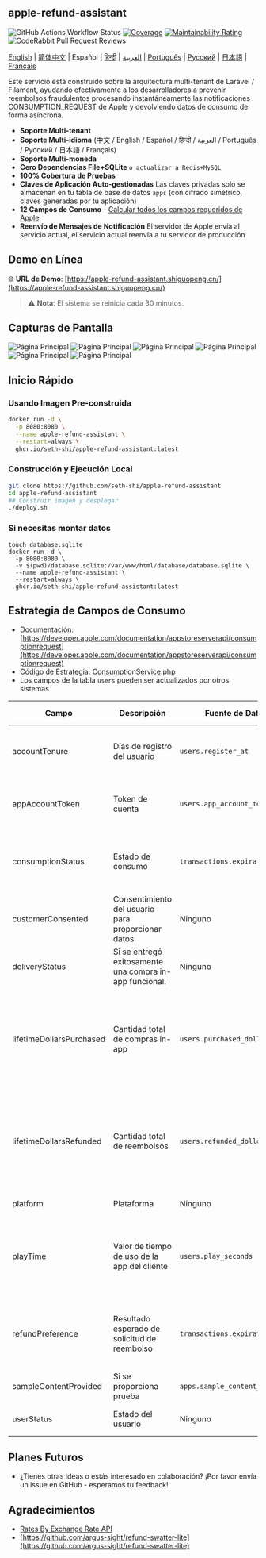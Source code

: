 ## apple-refund-assistant
![GitHub Actions Workflow Status](https://img.shields.io/github/actions/workflow/status/seth-shi/apple-refund-assistant/laravel.yml)
[![Coverage](https://sonarcloud.io/api/project_badges/measure?project=seth-shi_apple-refund-assistant&metric=coverage)](https://sonarcloud.io/summary/new_code?id=seth-shi_apple-refund-assistant)
[![Maintainability Rating](https://sonarcloud.io/api/project_badges/measure?project=seth-shi_apple-refund-assistant&metric=sqale_rating)](https://sonarcloud.io/summary/new_code?id=seth-shi_apple-refund-assistant)
![CodeRabbit Pull Request Reviews](https://img.shields.io/coderabbit/prs/github/seth-shi/apple-refund-assistant?utm_source=oss&utm_medium=github&utm_campaign=seth-shi%2Fapple-refund-assistant&labelColor=171717&color=FF570A&link=https%3A%2F%2Fcoderabbit.ai&label=CodeRabbit+Reviews)

[English](./README.md) | [简体中文](./README.zh.md) | Español | [हिन्दी](./README.hi.md) | [العربية](./README.ar.md) | [Português](./README.pt.md) | [Русский](./README.ru.md) | [日本語](./README.ja.md) | [Français](./README.fr.md)

Este servicio está construido sobre la arquitectura multi-tenant de Laravel / Filament,
ayudando efectivamente a los desarrolladores a prevenir reembolsos fraudulentos procesando instantáneamente las notificaciones CONSUMPTION_REQUEST de Apple y devolviendo datos de consumo de forma asíncrona.

- **Soporte Multi-tenant**
- **Soporte Multi-idioma** (中文 / English / Español / हिन्दी / العربية / Português / Русский / 日本語 / Français)
- **Soporte Multi-moneda**
- **Cero Dependencias File+SQLite** `o actualizar a Redis+MySQL`
- **100% Cobertura de Pruebas**
- **Claves de Aplicación Auto-gestionadas** Las claves privadas solo se almacenan en tu tabla de base de datos `apps` (con cifrado simétrico, claves generadas por tu aplicación)
- **12 Campos de Consumo** - [Calcular todos los campos requeridos de Apple](#estrategia-de-campos-de-consumo)
- **Reenvío de Mensajes de Notificación** El servidor de Apple envía al servicio actual, el servicio actual reenvía a tu servidor de producción


## Demo en Línea

🌐 **URL de Demo**: [https://apple-refund-assistant.shiguopeng.cn/](https://apple-refund-assistant.shiguopeng.cn/)

> ⚠️ **Nota**: El sistema se reinicia cada 30 minutos.

 
## Capturas de Pantalla
![Página Principal](assets/0.png)
![Página Principal](assets/1.png)
![Página Principal](assets/2.png)
![Página Principal](assets/3.png)
![Página Principal](assets/4.png)
![Página Principal](assets/5.png)


## Inicio Rápido
### Usando Imagen Pre-construida
```bash
docker run -d \
  -p 8080:8080 \
  --name apple-refund-assistant \
  --restart=always \
  ghcr.io/seth-shi/apple-refund-assistant:latest
```


### Construcción y Ejecución Local
```bash
git clone https://github.com/seth-shi/apple-refund-assistant
cd apple-refund-assistant
## Construir imagen y desplegar
./deploy.sh
```

### Si necesitas montar datos
```
touch database.sqlite
docker run -d \
  -p 8080:8080 \
  -v $(pwd)/database.sqlite:/var/www/html/database/database.sqlite \
  --name apple-refund-assistant \
  --restart=always \
  ghcr.io/seth-shi/apple-refund-assistant:latest
```

## Estrategia de Campos de Consumo
* Documentación: [https://developer.apple.com/documentation/appstoreserverapi/consumptionrequest](https://developer.apple.com/documentation/appstoreserverapi/consumptionrequest)
* Código de Estrategia: [ConsumptionService.php](./app/Services/ConsumptionService.php) 
* Los campos de la tabla `users` pueden ser actualizados por otros sistemas

| Campo                       | Descripción                | Fuente de Datos                          | Regla de Cálculo                                                                                           |
|--------------------------|-------------------|--------------------------------|------------------------------------------------------------------------------------------------|
| accountTenure            | Días de registro del usuario            | `users.register_at`            | Tiempo actual menos tiempo de registro                                                                                     |
| appAccountToken          | Token de cuenta          | `users.app_account_token`      | [Necesita ser pasado cuando el cliente crea orden](https://developer.apple.com/documentation/StoreKit/Transaction/appAccountToken) |
| consumptionStatus        | Estado de consumo              | `transactions.expiration_date` | Comparar con tiempo actual, si expirado retornar consumido                                                                              |
| customerConsented        | Consentimiento del usuario para proporcionar datos          | Ninguno                              | Codificado `true`                                                                                       |
| deliveryStatus           | Si se entregó exitosamente una compra in-app funcional. | Ninguno                              | Codificado `0`(entrega normal)                                                                                    |
| lifetimeDollarsPurchased | Cantidad total de compras in-app             | `users.purchased_dollars`      | Acumular este campo basado en eventos de transacción de Apple, también puedes acumularlo tú mismo                                                                        |
| lifetimeDollarsRefunded  | Cantidad total de reembolsos             | `users.refunded_dollars`       | Acumular este campo basado en eventos de reembolso de Apple, también puedes acumularlo tú mismo                                                                        |
| platform                 | Plataforma                | Ninguno                              | Codificado `1`(apple)                                                                                   |
| playTime                 | Valor de tiempo de uso de la app del cliente        | `users.play_seconds`           | Tu sistema necesita soportar actualizar este campo, de lo contrario es `0`                                                                          |
| refundPreference         | Resultado esperado de solicitud de reembolso         | `transactions.expiration_date` | Comparar con tiempo actual, si expirado esperar rechazar reembolso                                                                             |
| sampleContentProvided    | Si se proporciona prueba            | `apps.sample_content_provided` | Configurar app al crear app                                                                                      |
| userStatus               | Estado del usuario              | Ninguno                              | Codificado `1`(usuario normal)                                                                                   |

## Planes Futuros
- ¿Tienes otras ideas o estás interesado en colaboración? ¡Por favor envía un issue en GitHub - esperamos tu feedback!

## Agradecimientos
* [Rates By Exchange Rate API](https://www.exchangerate-api.com)
* [https://github.com/argus-sight/refund-swatter-lite](https://github.com/argus-sight/refund-swatter-lite)